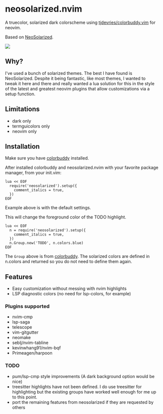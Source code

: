 # neosolarized.nvim

A truecolor, solarized dark colorscheme using [tjdevries/colorbuddy.vim](https://github.com/tjdevries/colorbuddy.vim) for neovim.

Based on [NeoSolarized](https://github.com/overcache/NeoSolarized).

![](https://github.com/svrana/neosolarized.nvim/blob/assets/assets/screenshot1.png)

## Why?

I've used a bunch of solarized themes. The best I have found is NeoSolarized. Despite it
being fantastic, like most themes, I wanted to tweak it here and there and really wanted a
lua solution for this in the style of the latest and greatest neovim plugins that allow
customizations via a setup function.

## Limitations

- dark only
- termguicolors only
- neovim only

## Installation

Make sure you have [colorbuddy](https://github.com/tjdevries/colorbuddy.vim) installed.

After installed colorbuddy and neosolarized.nvim with your favorite package manager, from your init.vim:

```
lua << EOF
  require('neosolarized').setup({
    comment_italics = true,
  })
EOF
```

Example above is with the default settings.

This will change the foreground color of the TODO highlight.

```
lua << EOF
  n = require('neosolarized').setup({
    comment_italics = true,
  })
  n.Group.new('TODO', n.colors.blue)
EOF
```

The `Group` above is from [colorbuddy](https://github.com/tjdevries/colorbuddy.vim). The
solarized colors are defined in n.colors and returned so you do not need to define them
again.

## Features

- Easy customization without messing with nvim highlights
- LSP diagnostic colors (no need for lsp-colors, for example)

### Plugins supported

- nvim-cmp
- lsp-saga
- telescope
- vim-gitgutter
- neomake
- seblj/nvim-tabline
- kevinwhang91/nvim-bqf
- Primeagen/harpoon

### TODO

- pum/lsp-cmp style improvements (A dark background option would be nice)
- treesitter highlights have not been defined. I do use treesitter for highlighting but
  the existing groups have worked well enough for me up to this point.
- port the remaining features from neosolarized if they are requested by others

```

```
